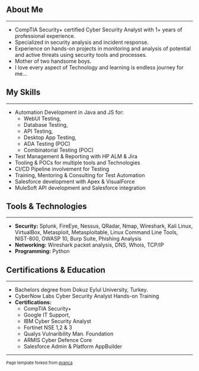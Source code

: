 ## About Me
---

* CompTIA Security+ certified Cyber Security Analyst with 1+ years of professional experience. 
* Specialized in security analysis and incident response. 
* Experience on hands-on projects in monitoring and analysis of potential and active threats using security tools and processes.
* Mother of two handsome boys.
* I love every aspect of Technology and 
learning is endless journey for me... 

## My Skills
---

* Automation Development in Java and JS for:
  * WebUI Testing,
  * Database Testing, 
  * API Testing,
  * Desktop App Testing, 
  * ADA Testing (POC)
  * Combinatorial Testing (POC)
* Test Management & Reporting with HP ALM & Jira
* Tooling & POCs for multiple tools and Technologies 
* CI/CD Pipeline involvement for Testing
* Training, Mentoring & Consulting for Test Automation
* Salesforce development with Apex & VisualForce
* MuleSoft API development and Salesforce integration

## Tools & Technologies
---

* **Security:** Splunk, FireEye, Nessus, QRadar, Nmap, Wireshark, Kali Linux, VirtualBox, Metasploit, Metasploitable, Linux Command Line Tools, NIST-800, OWASP 10, Burp Suite, Phishing Analysis
* **Networking:** Wireshark packet analysis, DNS, Whois, TCP/IP 
* **Programming:** Python

## Certifications & Education
---
* Bachelors degree from Dokuz Eylul University, Turkey.
* CyberNow Labs Cyber Security Analyst Hands-on Training
* **Certifications:**
  * CompTIA Security+
  * Google IT Support, 
  * IBM Cyber Security Analyst
  * Fortinet NSE 1,2 & 3
  * Qualys Vulnaribility Man. Foundation
  * ARMIS Cyber Defence Core
  * Salesforce Admin & Platform AppBuilder

---
<p style="font-size:11px">Page template forked from <a href="https://github.com/evanca/quick-portfolio">evanca</a></p>
<!-- Remove above link if you don't want to attibute -->

